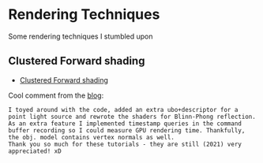 # Rendering Techniques
Some rendering techniques I stumbled upon

## Clustered Forward shading
- [Clustered Forward shading](https://www.reddit.com/r/GraphicsProgramming/comments/1afo85n/my_vulkan_rendering_engine_now_has_clustered/)

Cool comment from the [blog](https://vulkan-tutorial.com/Generating_Mipmaps):

```
I toyed around with the code, added an extra ubo+descriptor for a point light source and rewrote the shaders for Blinn-Phong reflection. As an extra feature I implemented timestamp queries in the command buffer recording so I could measure GPU rendering time. Thankfully, the obj. model contains vertex normals as well.
Thank you so much for these tutorials - they are still (2021) very appreciated! xD
```
